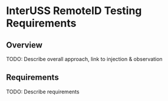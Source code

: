 # InterUSS RemoteID Testing Requirements

## Overview

TODO: Describe overall approach, link to injection & observation

## Requirements

TODO: Describe requirements

